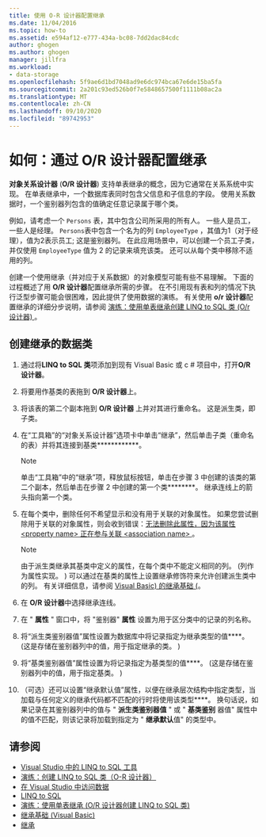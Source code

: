 ```yaml
---
title: 使用 O-R 设计器配置继承
ms.date: 11/04/2016
ms.topic: how-to
ms.assetid: e594af12-e777-434a-bc08-7dd2dac84cdc
author: ghogen
ms.author: ghogen
manager: jillfra
ms.workload:
- data-storage
ms.openlocfilehash: 5f9ae6d1bd7048ad9e6dc974bca67e6de15ba5fa
ms.sourcegitcommit: 2a201c93ed526b0f7e5848657500f1111b08ac2a
ms.translationtype: MT
ms.contentlocale: zh-CN
ms.lasthandoff: 09/10/2020
ms.locfileid: "89742953"
---
```

# <a name="how-to-configure-inheritance-by-using-the-or-designer"></a>如何：通过 O/R 设计器配置继承
**对象关系设计器** (**O/R 设计器**) 支持单表继承的概念，因为它通常在关系系统中实现。 在单表继承中，一个数据库表同时包含父信息和子信息的字段。 使用关系数据时，一个鉴别器列包含的值确定任意记录属于哪个类。

例如，请考虑一个 `Persons` 表，其中包含公司所采用的所有人。 一些人是员工，一些人是经理。 `Persons`表中包含一个名为的列 `EmployeeType` ，其值为1（对于经理），值为2表示员工; 这是鉴别器列。 在此应用场景中，可以创建一个员工子类，并仅使用 `EmployeeType` 值为 2 的记录来填充该类。 还可以从每个类中移除不适用的列。

创建一个使用继承（并对应于关系数据）的对象模型可能有些不易理解。 下面的过程概述了用 **O/R 设计器**配置继承所需的步骤。 在不引用现有表和列的情况下执行泛型步骤可能会很困难，因此提供了使用数据的演练。 有关使用 **o/r 设计器**配置继承的详细分步说明，请参阅 [演练：使用单表继承创建 LINQ to SQL 类 (O/r 设计器) ](../data-tools/walkthrough-creating-linq-to-sql-classes-by-using-single-table-inheritance-o-r-designer.md)。

## <a name="to-create-inherited-data-classes"></a>创建继承的数据类

1. 通过将**LINQ to SQL 类**项添加到现有 Visual Basic 或 c # 项目中，打开**O/R 设计器**。

2. 将要用作基类的表拖到 **O/R 设计器**上。

3. 将该表的第二个副本拖到 **O/R 设计器** 上并对其进行重命名。 这是派生类，即子类。

4. 在“工具箱”的“对象关系设计器”选项卡中单击“继承”，然后单击子类（重命名的表）并将其连接到基类************。

    > [!NOTE]
    > 单击“工具箱”中的“继承”项，释放鼠标按钮，单击在步骤 3 中创建的该类的第二个副本，然后单击在步骤 2 中创建的第一个类********。 继承连线上的箭头指向第一个类。

5. 在每个类中，删除任何不希望显示和没有用于关联的对象属性。 如果您尝试删除用于关联的对象属性，则会收到错误：[无法删除此属性，因为该属性 \<property name> 正在参与关联 \<association name> ](../data-tools/the-property-property-name-cannot-be-deleted-because-it-is-participating-in-the-association-association-name.md)。

    > [!NOTE]
    > 由于派生类继承其基类中定义的属性，在每个类中不能定义相同的列。  (列作为属性实现。 ) 可以通过在基类的属性上设置继承修饰符来允许创建派生类中的列。 有关详细信息，请参阅 [Visual Basic) 的继承基础 (](/dotnet/visual-basic/programming-guide/language-features/objects-and-classes/inheritance-basics)。

6. 在 **O/R 设计器**中选择继承连线。

7. 在 " **属性** " 窗口中，将 "鉴别器" **属性** 设置为用于区分类中的记录的列名称。

8. 将“派生类鉴别器值”属性设置为数据库中将记录指定为继承类型的值****。  (这是存储在鉴别器列中的值，用于指定继承的类。 ) 

9. 将“基类鉴别器值”属性设置为将记录指定为基类型的值****。  (这是存储在鉴别器列中的值，用于指定基类。 ) 

10. （可选）还可以设置“继承默认值”属性，以便在继承层次结构中指定类型，当加载与任何定义的继承代码都不匹配的行时将使用该类型****。 换句话说，如果记录在其鉴别器列中的值与 " **派生类鉴别器值** " 或 " **基类鉴别** 器值" 属性中的值不匹配，则该记录将加载到指定为 " **继承默认**值" 的类型中。

## <a name="see-also"></a>请参阅

- [Visual Studio 中的 LINQ to SQL 工具](../data-tools/linq-to-sql-tools-in-visual-studio2.md)
- [演练：创建 LINQ to SQL 类（O-R 设计器）](how-to-create-linq-to-sql-classes-mapped-to-tables-and-views-o-r-designer.md)
- [在 Visual Studio 中访问数据](../data-tools/accessing-data-in-visual-studio.md)
- [LINQ to SQL](/dotnet/framework/data/adonet/sql/linq/index)
- [演练：使用单表继承 (O/R 设计器创建 LINQ to SQL 类) ](../data-tools/walkthrough-creating-linq-to-sql-classes-by-using-single-table-inheritance-o-r-designer.md)
- [继承基础 (Visual Basic) ](/dotnet/visual-basic/programming-guide/language-features/objects-and-classes/inheritance-basics)
- [继承](/dotnet/csharp/programming-guide/classes-and-structs/inheritance)
